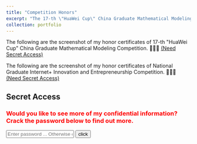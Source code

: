 ```yaml
---
title: "Competition Honors"
excerpt: "The 17-th \"HuaWei Cup\" China Graduate Mathematical Modeling Competition.<br/><img width='50%' src='/images/secrets/competitionhonors/MathModeling-Competition.JPG'><br/><br/> Internet+ Innovation Competition.<br/><img src='/images/secrets/competitionhonors/Internet-plus-competition.JPG'>"
collection: portfolio
---
```


The following are the screenshot of my honor certificates of 17-th "HuaWei Cup" China Graduate Mathematical Modeling Competition. 🙊🙊🙊 <a href="#secret-access-enter">(Need Secret Access)</a>

<div class="SecretContainer" style="display: none;">
    <img src="/images/secrets/competitionhonors/huaweicup-mathmodeling.png" alt="2020 & 17-th HuaWei Cup MathModeling Competition screenshot.">
    <br/>
    <br/>
</div>

The following are the screenshot of my honor certificates of National Graduate Internet+ Innovation and Entrepreneurship Competition. 🙊🙊🙊 <a href="#secret-access-enter">(Need Secret Access)</a>

<div class="SecretContainer" style="display: none;">
<img src="/images/secrets/competitionhonors/Internet-plus-2020.png" alt="2020 Internet+ Innovation and Entrepreneurship Competition screenshot.">
    <br/>
    <br/>
</div>

Secret Access
------
<h3 id="secret-access-enter" style="color: red;">Would you like to see more of my confidential information? Crack the password below to find out more.</h3>
<input type="password" id="password" placeholder="Enter password ... Otherwise contact me via email: weiqiangjin@stu.xjtu.edu.cn">
<button onclick="checkPassword()">click</button>

<script>
    function checkPassword() {
        var passwordInput = document.getElementById("password").value;
        var inputAsNumber = parseInt(passwordInput);
        var currentTimeInMinutes = new Date().getMinutes();
        var correctPassword = currentTimeInMinutes; // 密码就是当前时间分钟指针的指向的数字.
        if (!isNaN(inputAsNumber) && inputAsNumber >= 0 && inputAsNumber <= 59 && inputAsNumber === correctPassword) {
            var secretelements = document.getElementsByClassName("SecretContainer");
            alert("😄😄😄 Access Success.");
            for (var i = 0; i < secretelements.length; i++) {
            secretelements[i].style.display = "block"; 
            }
        } else {
            alert("😖😖😖 Error password, please contact me via email: weiqiangjin@stu.xjtu.edu.cn");
        }
    }
</script>
